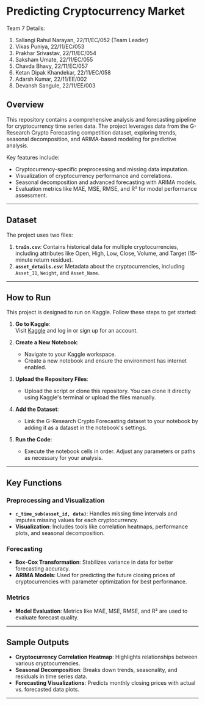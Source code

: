 # Predicting Cryptocurrency Market

Team 7 Details:
1. Sallangi Rahul Narayan, 22/11/EC/052 (Team Leader)
2. Vikas Puniya, 22/11/EC/053
3. Prakhar Srivastav, 22/11/EC/054
4. Saksham Umate, 22/11/EC/055
5. Chavda Bhavy, 22/11/EC/057
6. Ketan Dipak Khandekar, 22/11/EC/058
7. Adarsh Kumar, 22/11/EE/002
8. Devansh Sangule, 22/11/EE/003

## Overview

This repository contains a comprehensive analysis and forecasting pipeline for cryptocurrency time series data. The project leverages data from the G-Research Crypto Forecasting competition dataset, exploring trends, seasonal decomposition, and ARIMA-based modeling for predictive analysis. 

Key features include:  
- Cryptocurrency-specific preprocessing and missing data imputation.  
- Visualization of cryptocurrency performance and correlations.  
- Seasonal decomposition and advanced forecasting with ARIMA models.  
- Evaluation metrics like MAE, MSE, RMSE, and R² for model performance assessment.  

---

## Dataset

The project uses two files:  

1. **`train.csv`**: Contains historical data for multiple cryptocurrencies, including attributes like Open, High, Low, Close, Volume, and Target (15-minute return residue).  
2. **`asset_details.csv`**: Metadata about the cryptocurrencies, including `Asset_ID`, `Weight`, and `Asset_Name`.

---

## How to Run

This project is designed to run on Kaggle. Follow these steps to get started:

1. **Go to Kaggle**:  
   Visit [Kaggle](https://www.kaggle.com) and log in or sign up for an account.

2. **Create a New Notebook**:  
   - Navigate to your Kaggle workspace.  
   - Create a new notebook and ensure the environment has internet enabled.

3. **Upload the Repository Files**:  
   - Upload the script or clone this repository. You can clone it directly using Kaggle's terminal or upload the files manually.

4. **Add the Dataset**:  
   - Link the G-Research Crypto Forecasting dataset to your notebook by adding it as a dataset in the notebook's settings.

5. **Run the Code**:  
   - Execute the notebook cells in order. Adjust any parameters or paths as necessary for your analysis.

---

## Key Functions

### Preprocessing and Visualization
- **`c_time_sub(asset_id, data)`**: Handles missing time intervals and imputes missing values for each cryptocurrency.  
- **Visualization**: Includes tools like correlation heatmaps, performance plots, and seasonal decomposition.

### Forecasting
- **Box-Cox Transformation**: Stabilizes variance in data for better forecasting accuracy.  
- **ARIMA Models**: Used for predicting the future closing prices of cryptocurrencies with parameter optimization for best performance.

### Metrics
- **Model Evaluation**: Metrics like MAE, MSE, RMSE, and R² are used to evaluate forecast quality.

---

## Sample Outputs

- **Cryptocurrency Correlation Heatmap**: Highlights relationships between various cryptocurrencies.
- **Seasonal Decomposition**: Breaks down trends, seasonality, and residuals in time series data.
- **Forecasting Visualizations**: Predicts monthly closing prices with actual vs. forecasted data plots.

---
